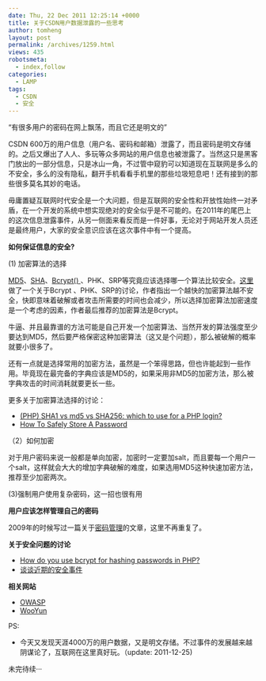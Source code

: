```yaml
---
date: Thu, 22 Dec 2011 12:25:14 +0000
title: 关于CSDN用户数据泄露的一些思考
author: tomheng
layout: post
permalink: /archives/1259.html
views: 435
robotsmeta:
  - index,follow
categories:
  - LAMP
tags:
  - CSDN
  - 安全
---
```

&#8220;有很多用户的密码在网上飘荡，而且它还是明文的&#8221;

CSDN 600万的用户信息（用户名、密码和邮箱）泄露了，而且密码是明文存储的。之后又爆出了人人、多玩等众多网站的用户信息也被泄露了。当然这只是黑客门放出的一部分信息，只是冰山一角，不过管中窥豹可以知道现在互联网是多么的不安全，多么的没有隐私，翻开手机看看手机里的那些垃圾短息吧！还有接到的那些很多莫名其妙的电话。

毋庸置疑互联网时代安全是一个大问题，但是互联网的安全性和开放性始终一对矛盾，在一个开发的系统中想实现绝对的安全似乎是不可能的。在2011年的尾巴上的这次信息泄露事件，从另一侧面来看反而是一件好事，无论对于网站开发人员还是最终用户，大家的安全意识应该在这次事件中有一个提高。

**如何保证信息的安全?**

(1) 加密算法的选择

[MD5][1]、[SHA][2]、[Bcrypt() ][3]、PHK、SRP等究竟应该选择哪一个算法比较安全。[这里][4]做了一个关于Bcrypt 、PHK、SRP的讨论，作者指出一个越快的加密算法越不安全，快即意味着破解或者攻击所需要的时间也会减少，所以选择加密算法加密速度是一个考虑的因素，作者最后推荐的加密算法是Bcrypt。

牛逼、并且最靠谱的方法可能是自己开发一个加密算法、当然开发的算法强度至少要达到MD5，然后要严格保密这种加密算法（这又是个问题），那么被破解的概率就要小很多了。

还有一点就是选择常用的加密方法，虽然是一个笨得思路，但也许能起到一些作用。毕竟现在最完备的字典应该是MD5的，如果采用非MD5的加密方法，那么被字典攻击的时间消耗就要更长一些。

更多关于加密算法选择的讨论：

  * [(PHP) SHA1 vs md5 vs SHA256: which to use for a PHP login?][5]
  * [How To Safely Store A Password][6]

（2）如何加密

对于用户密码来说一般都是单向加密，加密时一定要加salt，而且要每一个用户一个salt，这样就会大大的增加字典破解的难度，如果选用MD5这种快速加密方法，推荐至少加密两次。

(3)强制用户使用复杂密码，这一招也很有用

**用户应该怎样管理自己的密码**

2009年的时候写过一篇关于[密码管理][7]的文章，这里不再重复了。

**关于安全问题的讨论**

  * [How do you use bcrypt for hashing passwords in PHP?][8]
  * [谈谈近期的安全事件][9]

<div>
  <strong>相关网站</strong>
</div>

<div>
  <ul>
    <li>
      <a title="OWASP Guide Project" href="https://www.owasp.org/index.php/Category:OWASP_Guide_Project">OWASP</a>
    </li>
    <li>
      <a title="自由平等的漏洞报告平台" href="http://www.wooyun.org/">WooYun</a>
    </li>
  </ul>
  
  <div>
    PS:
  </div>
  
  <div>
    <ul>
      <li>
        今天又发现天涯4000万的用户数据，又是明文存储。不过事件的发展越来越阴谋论了，互联网在这里真好玩。（update: 2011-12-25)
      </li>
    </ul>
  </div>
</div>

未完待续···

 [1]: http://zh.wikipedia.org/wiki/MD5#Security
 [2]: http://zh.wikipedia.org/wiki/SHA%E5%AE%B6%E6%97%8F
 [3]: http://coolshell.cn/articles/2078.html
 [4]: http://chargen.matasano.com/chargen/2007/9/7/enough-with-the-rainbow-tables-what-you-need-to-know-about-s.html "Enough With The Rainbow Tables: What You Need To Know About Secure Password Schemes"
 [5]: http://stackoverflow.com/questions/2235158/php-sha1-vs-md5-vs-sha256-which-to-use-for-a-php-login
 [6]: http://codahale.com/how-to-safely-store-a-password/
 [7]: http://blog.webfuns.net/archives/409.html
 [8]: http://stackoverflow.com/questions/4795385/how-do-you-use-bcrypt-for-hashing-passwords-in-php
 [9]: http://hi.baidu.com/caoz/blog/item/edcc36d3f812891e3af3cf28.html
